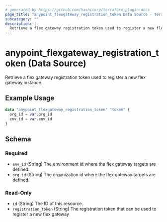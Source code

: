 ```yaml
---
# generated by https://github.com/hashicorp/terraform-plugin-docs
page_title: "anypoint_flexgateway_registration_token Data Source - terraform-provider-anypoint"
subcategory: ""
description: |-
  Retrieve a flex gateway registration token used to register a new flex gateway instance.
---
```


# anypoint_flexgateway_registration_token (Data Source)

Retrieve a flex gateway registration token used to register a new flex gateway instance.

## Example Usage

```terraform
data "anypoint_flexgateway_registration_token" "token" {
  org_id = var.org_id
  env_id = var.env_id
}
```

<!-- schema generated by tfplugindocs -->
## Schema

### Required

- `env_id` (String) The environment id where the flex gateway targets are defined.
- `org_id` (String) The organization id where the flex gateway targets are defined.

### Read-Only

- `id` (String) The ID of this resource.
- `registration_token` (String) The registration token that can be used to register a new flex gateway



